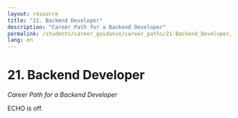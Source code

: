 ```yaml
---
layout: resource
title: "21. Backend Developer"
description: "Career Path for a Backend Developer"
permalink: /students/career_guidance/career_paths/21-Backend_Developer/
lang: en
---
```


# 21. Backend Developer

*Career Path for a Backend Developer*

ECHO is off.
